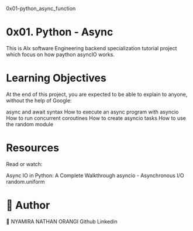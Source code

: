 0x01-python_async_function
# 0x01. Python - Async
This is Alx software Engineering backend specialization tutorial project which focus on how paython asyncIO works.

# Learning Objectives
At the end of this project, you are expected to be able to explain to anyone, without the help of Google:

async and await syntax
How to execute an async program with asyncio
How to run concurrent coroutines
How to create asyncio tasks
How to use the random module
# Resources
Read or watch:

Async IO in Python: A Complete Walkthrough
asyncio - Asynchronous I/O
random.uniform
 # 📝 Author
👨 NYAMIRA NATHAN ORANGI
Github
Linkedin
